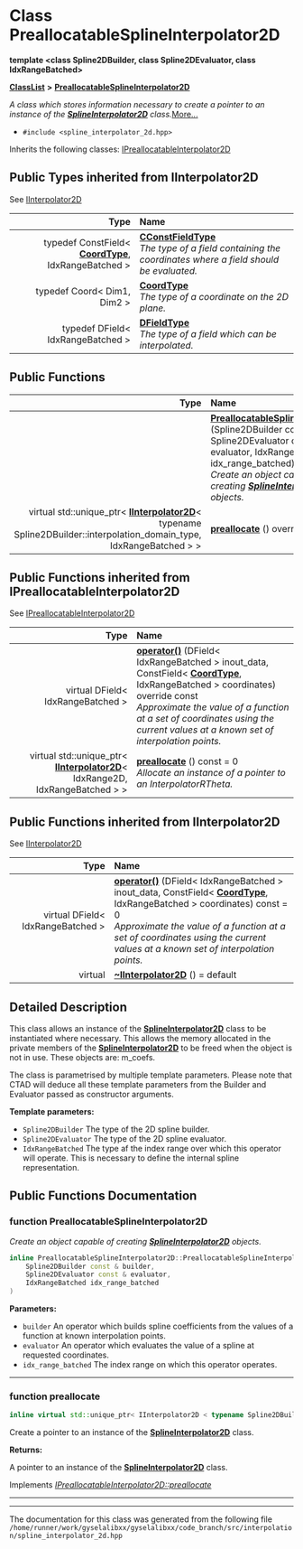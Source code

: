 

# Class PreallocatableSplineInterpolator2D

**template &lt;class Spline2DBuilder, class Spline2DEvaluator, class IdxRangeBatched&gt;**



[**ClassList**](annotated.md) **>** [**PreallocatableSplineInterpolator2D**](classPreallocatableSplineInterpolator2D.md)



_A class which stores information necessary to create a pointer to an instance of the_ [_**SplineInterpolator2D**_](classSplineInterpolator2D.md) _class._[More...](#detailed-description)

* `#include <spline_interpolator_2d.hpp>`



Inherits the following classes: [IPreallocatableInterpolator2D](classIPreallocatableInterpolator2D.md)


















## Public Types inherited from IInterpolator2D

See [IInterpolator2D](classIInterpolator2D.md)

| Type | Name |
| ---: | :--- |
| typedef ConstField&lt; [**CoordType**](classIInterpolator2D.md#typedef-coordtype), IdxRangeBatched &gt; | [**CConstFieldType**](classIInterpolator2D.md#typedef-cconstfieldtype)  <br>_The type of a field containing the coordinates where a field should be evaluated._  |
| typedef Coord&lt; Dim1, Dim2 &gt; | [**CoordType**](classIInterpolator2D.md#typedef-coordtype)  <br>_The type of a coordinate on the 2D plane._  |
| typedef DField&lt; IdxRangeBatched &gt; | [**DFieldType**](classIInterpolator2D.md#typedef-dfieldtype)  <br>_The type of a field which can be interpolated._  |
























































## Public Functions

| Type | Name |
| ---: | :--- |
|   | [**PreallocatableSplineInterpolator2D**](#function-preallocatablesplineinterpolator2d) (Spline2DBuilder const & builder, Spline2DEvaluator const & evaluator, IdxRangeBatched idx\_range\_batched) <br>_Create an object capable of creating_ [_**SplineInterpolator2D**_](classSplineInterpolator2D.md) _objects._ |
| virtual std::unique\_ptr&lt; [**IInterpolator2D**](classIInterpolator2D.md)&lt; typename Spline2DBuilder::interpolation\_domain\_type, IdxRangeBatched &gt; &gt; | [**preallocate**](#function-preallocate) () override const<br> |


## Public Functions inherited from IPreallocatableInterpolator2D

See [IPreallocatableInterpolator2D](classIPreallocatableInterpolator2D.md)

| Type | Name |
| ---: | :--- |
| virtual DField&lt; IdxRangeBatched &gt; | [**operator()**](classIPreallocatableInterpolator2D.md#function-operator) (DField&lt; IdxRangeBatched &gt; inout\_data, ConstField&lt; [**CoordType**](classIInterpolator2D.md#typedef-coordtype), IdxRangeBatched &gt; coordinates) override const<br>_Approximate the value of a function at a set of coordinates using the current values at a known set of interpolation points._  |
| virtual std::unique\_ptr&lt; [**IInterpolator2D**](classIInterpolator2D.md)&lt; IdxRange2D, IdxRangeBatched &gt; &gt; | [**preallocate**](classIPreallocatableInterpolator2D.md#function-preallocate) () const = 0<br>_Allocate an instance of a pointer to an InterpolatorRTheta._  |


## Public Functions inherited from IInterpolator2D

See [IInterpolator2D](classIInterpolator2D.md)

| Type | Name |
| ---: | :--- |
| virtual DField&lt; IdxRangeBatched &gt; | [**operator()**](classIInterpolator2D.md#function-operator) (DField&lt; IdxRangeBatched &gt; inout\_data, ConstField&lt; [**CoordType**](classIInterpolator2D.md#typedef-coordtype), IdxRangeBatched &gt; coordinates) const = 0<br>_Approximate the value of a function at a set of coordinates using the current values at a known set of interpolation points._  |
| virtual  | [**~IInterpolator2D**](classIInterpolator2D.md#function-iinterpolator2d) () = default<br> |
















































































## Detailed Description


This class allows an instance of the [**SplineInterpolator2D**](classSplineInterpolator2D.md) class to be instantiated where necessary. This allows the memory allocated in the private members of the [**SplineInterpolator2D**](classSplineInterpolator2D.md) to be freed when the object is not in use. These objects are: m\_coefs.


The class is parametrised by multiple template parameters. Please note that CTAD will deduce all these template parameters from the Builder and Evaluator passed as constructor arguments.




**Template parameters:**


* `Spline2DBuilder` The type of the 2D spline builder. 
* `Spline2DEvaluator` The type of the 2D spline evaluator. 
* `IdxRangeBatched` The type af the index range over which this operator will operate. This is necessary to define the internal spline representation. 




    
## Public Functions Documentation




### function PreallocatableSplineInterpolator2D 

_Create an object capable of creating_ [_**SplineInterpolator2D**_](classSplineInterpolator2D.md) _objects._
```C++
inline PreallocatableSplineInterpolator2D::PreallocatableSplineInterpolator2D (
    Spline2DBuilder const & builder,
    Spline2DEvaluator const & evaluator,
    IdxRangeBatched idx_range_batched
) 
```





**Parameters:**


* `builder` An operator which builds spline coefficients from the values of a function at known interpolation points. 
* `evaluator` An operator which evaluates the value of a spline at requested coordinates. 
* `idx_range_batched` The index range on which this operator operates. 




        

<hr>



### function preallocate 

```C++
inline virtual std::unique_ptr< IInterpolator2D < typename Spline2DBuilder::interpolation_domain_type, IdxRangeBatched > > PreallocatableSplineInterpolator2D::preallocate () override const
```



Create a pointer to an instance of the [**SplineInterpolator2D**](classSplineInterpolator2D.md) class.




**Returns:**

A pointer to an instance of the [**SplineInterpolator2D**](classSplineInterpolator2D.md) class. 





        
Implements [*IPreallocatableInterpolator2D::preallocate*](classIPreallocatableInterpolator2D.md#function-preallocate)


<hr>

------------------------------
The documentation for this class was generated from the following file `/home/runner/work/gyselalibxx/gyselalibxx/code_branch/src/interpolation/spline_interpolator_2d.hpp`

